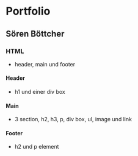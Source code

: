 # Portfolio 

##  Sören Böttcher

### HTML

 - header, main und footer

 #### Header

 - h1 und einer div box

 #### Main

 - 3 section, h2, h3, p, div box, ul, image und link

 #### Footer

 - h2 und p element

